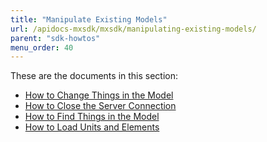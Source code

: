 ```yaml
---
title: "Manipulate Existing Models"
url: /apidocs-mxsdk/mxsdk/manipulating-existing-models/
parent: "sdk-howtos"
menu_order: 40
---
```


These are the documents in this section:

* [How to Change Things in the Model](changing-things-in-the-model)
* [How to Close the Server Connection](closing-the-server-connection)
* [How to Find Things in the Model](finding-things-in-the-model)
* [How to Load Units and Elements](loading-units-and-elements)
